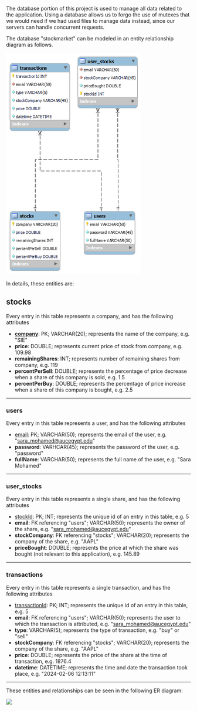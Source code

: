 The database portion of this project is used to manage all data related to the application. Using a database allows us to forgo the use of mutexes that we would need if we had used files to manage data instead, since our servers can handle concurrent requests.

The database "stockmarket" can be modeled in an entity relationship diagram as follows.

![](../assets/ERD.png)


In details, these entities are:
## stocks
Every entry in this table represents a company, and has the following attributes

- __<ins>company</ins>__: PK; VARCHAR(20); represents the name of the company, e.g. "SIE"
- __price__: DOUBLE; represents current price of stock from company, e.g. 109.98
- __remainingShares__: INT; represents number of remaining shares from company, e.g. 119
- __percentPerSell__: DOUBLE; represents the percentage of price decrease when a share of this company is sold, e.g. 1.5
- __percentPerBuy__: DOUBLE; represents the percentage of price increase when a share of this company is bought, e.g. 2.5

---
### users
Every entry in this table represents a user, and has the following attributes

- <ins>email</ins>: PK; VARCHAR(50); represents the email of the user, e.g. "sara_mohamed@aucegypt.edu"
- **password**: VARHCAR(45); represents the password of the user, e.g. "password"
- **fullName**: VARCHAR(50); represents the full name of the user, e.g. "Sara Mohamed"

---
### user_stocks
Every entry in this table represents a single share, and has the following attributes

- <ins>stockId</ins>: PK; INT; represents the unique id of an entry in this table, e.g. 5
- **email**: FK referencing "users"; VARCHAR(50); represents the owner of the share, e.g. "sara_mohamed@aucegypt.edu"
- **stockCompany**: FK referencing "stocks"; VARCHAR(20); represents the company of the share, e.g. "AAPL"
- **priceBought**: DOUBLE; represents the price at which the share was bought (not relevant to this application), e.g. 145.89

---
### transactions
Every entry in this table represents a single transaction, and has the following attributes

- <ins>transactionId</ins>: PK; INT; represents the unique id of an entry in this table, e.g. 5
- **email**: FK referencing "users"; VARCHAR(50); represents the user to which the transaction is attributed, e.g. "sara_mohamed@aucegypt.edu"
- **type**: VARCHAR(5); represents the type of transaction, e.g. "buy" or "sell"
- **stockCompany**: FK referencing "stocks"; VARCHAR(20); represents the company of the share, e.g. "AAPL"
- **price**: DOUBLE; represents the price of the share at the time of transaction, e.g. 1876.4
- **datetime**: DATETIME; represents the time and date the transaction took place, e.g. "2024-02-06 12:13:11"

---

These entities and relationships can be seen in the following ER diagram:

![](ERD.png)
